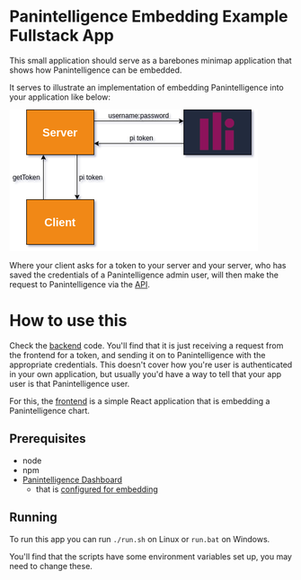 # Panintelligence Embedding Example Fullstack App
This small application should serve as a barebones minimap application that shows how Panintelligence can be embedded.

It serves to illustrate an implementation of embedding Panintelligence into your application like below:

![Basic architecture](./imgs/basic-embed.png)

Where your client asks for a token to your server and your server, who has saved the credentials of a Panintelligence admin user, will then make the request to Panintelligence via the [API](https://app.swaggerhub.com/apis-docs/panintelligence/dashboard/).


# How to use this
Check the [backend](./backend/) code. You'll find that it is just receiving a request from the frontend for a token, and sending it on to Panintelligence with the appropriate credentials. This doesn't cover how you're user is authenticated in your own application, but usually you'd have a way to tell that your app user is that Panintelligence user.

For this, the [frontend](./frontend/) is a simple React application that is embedding a Panintelligence chart.

## Prerequisites
* node
* npm
* [Panintelligence Dashboard](https://www.panintelligence.com/)
  * that is [configured for embedding](https://panintelligence.atlassian.net/wiki/spaces/PD/pages/181010582/Embedding+Dashboards+Charts)

## Running
To run this app you can run `./run.sh` on Linux or `run.bat` on Windows.

You'll find that the scripts have some environment variables set up, you may need to change these.